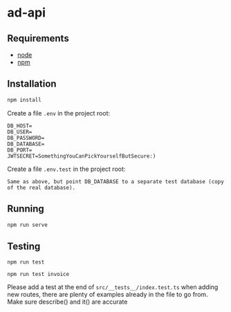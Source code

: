# ad-api

## Requirements

- [node](https://nodejs.org/en/)
- [npm](https://docs.npmjs.com/downloading-and-installing-node-js-and-npm)

## Installation

```sh
npm install
```

Create a file `.env` in the project root:
```
DB_HOST=
DB_USER=
DB_PASSWORD=
DB_DATABASE=
DB_PORT=
JWTSECRET=SomethingYouCanPickYourselfButSecure:)
```

Create a file `.env.test` in the project root:
```
Same as above, but point DB_DATABASE to a separate test database (copy of the real database).
```
## Running

```sh
npm run serve
```

## Testing
```
npm run test

npm run test invoice
```
Please add a test at the end of `src/__tests__/index.test.ts` when adding new routes, there are plenty of examples already in the file to go from.
Make sure describe() and it() are accurate
